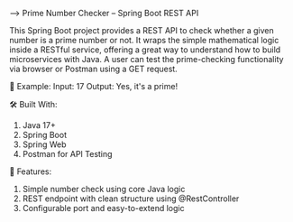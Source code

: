--> Prime Number Checker – Spring Boot REST API

This Spring Boot project provides a REST API to check whether a given number is a prime number or not. It wraps the simple mathematical logic inside a RESTful service, offering a great way to understand how to build microservices with Java.
A user can test the prime-checking functionality via browser or Postman using a GET request.

🔗 Example:
    Input: 17
    Output: Yes, it's a prime!

🛠 Built With:
   1. Java 17+
   2. Spring Boot
   3. Spring Web
   4. Postman for API Testing

📌 Features:
  1. Simple number check using core Java logic
  2. REST endpoint with clean structure using @RestController
  3. Configurable port and easy-to-extend logic
